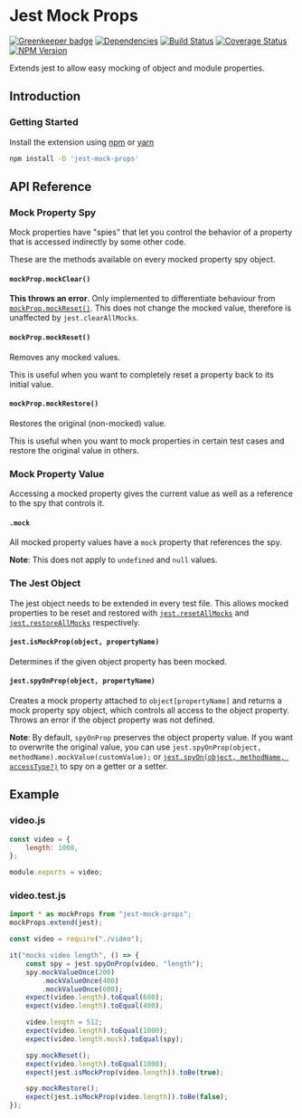 # Jest Mock Props

[![Greenkeeper badge](https://badges.greenkeeper.io/iamogbz/jest-mock-props.svg)](https://greenkeeper.io/)
[![Dependencies](https://david-dm.org/iamogbz/jest-mock-props.svg)](https://github.com/iamogbz/jest-mock-props)
[![Build Status](https://travis-ci.org/iamogbz/jest-mock-props.svg?branch=master)](https://travis-ci.org/iamogbz/jest-mock-props)
[![Coverage Status](https://coveralls.io/repos/github/iamogbz/jest-mock-props/badge.svg?branch=master&cache=0)](https://coveralls.io/github/iamogbz/jest-mock-props?branch=master)
[![NPM Version](https://img.shields.io/npm/v/jest-mock-props.svg)](https://www.npmjs.com/package/jest-mock-props)

Extends jest to allow easy mocking of object and module properties.

## Introduction

### Getting Started

Install the extension using [npm](https://docs.npmjs.com/cli/install.html) or [yarn](https://yarnpkg.com/en/docs/usage)

```sh
npm install -D 'jest-mock-props'
```

## API Reference

### Mock Property Spy

Mock properties have "spies" that let you control the behavior of a property that is accessed indirectly by some other code.

These are the methods available on every mocked property spy object.

#### `mockProp.mockClear()`

**This throws an error**. Only implemented to differentiate behaviour from [`mockProp.mockReset()`](#mockpropmockreset). This does not change the mocked value, therefore is unaffected by `jest.clearAllMocks`.

#### `mockProp.mockReset()`

Removes any mocked values.

This is useful when you want to completely reset a property back to its initial value.

#### `mockProp.mockRestore()`

Restores the original (non-mocked) value.

This is useful when you want to mock properties in certain test cases and restore the original value in others.

### Mock Property Value

Accessing a mocked property gives the current value as well as a reference to the spy that controls it.

#### `.mock`

All mocked property values have a `mock` property that references the spy.

**Note**: This does not apply to `undefined` and `null` values.

### The Jest Object

The jest object needs to be extended in every test file. This allows mocked properties to be reset and restored with [`jest.resetAllMocks`](https://jestjs.io/docs/en/jest-object#jestresetallmocks) and [`jest.restoreAllMocks`](https://jestjs.io/docs/en/jest-object#jestrestoreallmocks) respectively.

#### `jest.isMockProp(object, propertyName)`

Determines if the given object property has been mocked.

#### `jest.spyOnProp(object, propertyName)`

Creates a mock property attached to `object[propertyName]` and returns a mock property spy object, which controls all access to the object property. Throws an error if the object property was not defined.

**Note**: By default, `spyOnProp` preserves the object property value. If you want to overwrite the original value, you can use `jest.spyOnProp(object, methodName).mockValue(customValue);` or [`jest.spyOn(object, methodName, accessType?)`](https://jestjs.io/docs/en/jest-object#jestspyonobject-methodname-accesstype) to spy on a getter or a setter.

## Example

### video.js

```js
const video = {
    length: 1000,
};

module.exports = video;
```

### video.test.js

```js
import * as mockProps from "jest-mock-props";
mockProps.extend(jest);

const video = require("./video");

it("mocks video length", () => {
    const spy = jest.spyOnProp(video, "length");
    spy.mockValueOnce(200)
        .mockValueOnce(400)
        .mockValueOnce(600);
    expect(video.length).toEqual(600);
    expect(video.length).toEqual(400);

    video.length = 512;
    expect(video.length).toEqual(1000);
    expect(video.length.mock).toEqual(spy);

    spy.mockReset();
    expect(video.length).toEqual(1000);
    expect(jest.isMockProp(video.length)).toBe(true);

    spy.mockRestore();
    expect(jest.isMockProp(video.length)).toBe(false);
});
```
